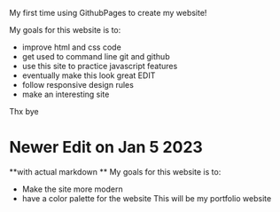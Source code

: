 My first time using GithubPages to create my website!

My goals for this website is to:
- improve html and css code
- get used to command line git and github
- use this site to practice javascript features
- eventually make this look great
EDIT
- follow responsive design rules
- make an interesting site

Thx bye

# Newer Edit on Jan 5 2023
**with actual markdown **
My goals for this website is to:
- Make the site more modern 
- have a color palette for the website
This will be my portfolio website

